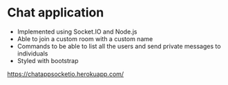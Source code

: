 # Chat application 
* Implemented using Socket.IO and Node.js
* Able to join a custom room with a custom name
* Commands to be able to list all the users and send private messages to individuals
* Styled with bootstrap


https://chatappsocketio.herokuapp.com/
